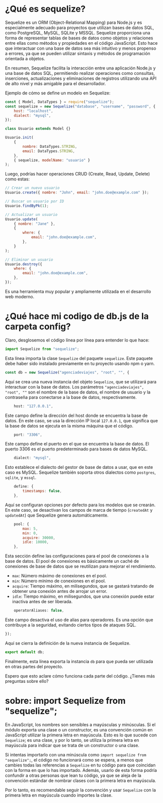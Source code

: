 # ¿Qué es sequelize?

Sequelize es un ORM (Object-Relational Mapping) para Node.js y es especialmente adecuado para proyectos que utilizan bases de datos SQL, como PostgreSQL, MySQL, SQLite y MSSQL. Sequelize proporciona una forma de representar tablas de bases de datos como objetos y relaciones entre ellas como métodos y propiedades en el código JavaScript. Esto hace que interactuar con una base de datos sea más intuitivo y menos propenso a errores, ya que se pueden utilizar sintaxis y métodos de programación orientada a objetos.

En resumen, Sequelize facilita la interacción entre una aplicación Node.js y una base de datos SQL, permitiendo realizar operaciones como consultas, inserciones, actualizaciones y eliminaciones de registros utilizando una API de alto nivel y más amigable para el desarrollador.

Ejemplo de cómo se define un modelo en Sequelize:

```javascript
const { Model, DataTypes } = require("sequelize");
const sequelize = new Sequelize("database", "username", "password", {
    host: "localhost",
    dialect: "mysql",
});

class Usuario extends Model {}

Usuario.init(
    {
        nombre: DataTypes.STRING,
        email: DataTypes.STRING,
    },
    { sequelize, modelName: "usuario" }
);
```

Luego, podrías hacer operaciones CRUD (Create, Read, Update, Delete) como estas:

```javascript
// Crear un nuevo usuario
Usuario.create({ nombre: "John", email: "john.doe@example.com" });

// Buscar un usuario por ID
Usuario.findByPk(1);

// Actualizar un usuario
Usuario.update(
    { nombre: "Jane" },
    {
        where: {
            email: "john.doe@example.com",
        },
    }
);

// Eliminar un usuario
Usuario.destroy({
    where: {
        email: "john.doe@example.com",
    },
});
```

Es una herramienta muy popular y ampliamente utilizada en el desarrollo web moderno.

# ¿Qué hace mi codigo de db.js de la carpeta config?

Claro, desglosemos el código línea por línea para entender lo que hace:

```javascript
import Sequelize from "sequelize";
```

Esta línea importa la clase `Sequelize` del paquete `sequelize`. Este paquete debe haber sido instalado previamente en tu proyecto usando npm o yarn.

```javascript
const db = new Sequelize("agenciadeviajes", "root", "", {
```

Aquí se crea una nueva instancia del objeto `Sequelize`, que se utilizará para interactuar con la base de datos. Los parámetros `"agenciadeviajes", "root", ""` son el nombre de la base de datos, el nombre de usuario y la contraseña para conectarse a la base de datos, respectivamente.

```javascript
    host: "127.0.0.1",
```

Este campo define la dirección del host donde se encuentra la base de datos. En este caso, se usa la dirección IP local `127.0.0.1`, que significa que la base de datos se ejecuta en la misma máquina que el código.

```javascript
    port: "3306",
```

Este campo define el puerto en el que se encuentra la base de datos. El puerto 3306 es el puerto predeterminado para bases de datos MySQL.

```javascript
    dialect: "mysql",
```

Esto establece el dialecto del gestor de base de datos a usar, que en este caso es MySQL. Sequelize también soporta otros dialectos como `postgres`, `sqlite`, y `mssql`.

```javascript
    define: {
        timestamps: false,
    },
```

Aquí se configuran opciones por defecto para los modelos que se crearán. En este caso, se desactivan los campos de marca de tiempo (`createdAt` y `updatedAt`) que Sequelize genera automáticamente.

```javascript
    pool: {
        max: 5,
        min: 0,
        acquire: 30000,
        idle: 10000,
    },
```

Esta sección define las configuraciones para el pool de conexiones a la base de datos. El pool de conexiones es básicamente un caché de conexiones de base de datos que se reutilizan para mejorar el rendimiento.

-   `max`: Número máximo de conexiones en el pool.
-   `min`: Número mínimo de conexiones en el pool.
-   `acquire`: Tiempo máximo, en milisegundos, que se gastará tratando de obtener una conexión antes de arrojar un error.
-   `idle`: Tiempo máximo, en milisegundos, que una conexión puede estar inactiva antes de ser liberada.

```javascript
    operatorAliases: false,
```

Este campo desactiva el uso de alias para operadores. Es una opción que contribuye a la seguridad, evitando ciertos tipos de ataques SQL.

```javascript
});
```

Aquí se cierra la definición de la nueva instancia de Sequelize.

```javascript
export default db;
```

Finalmente, esta línea exporta la instancia `db` para que pueda ser utilizada en otras partes del proyecto.

Espero que esto aclare cómo funciona cada parte del código. ¿Tienes más preguntas sobre ello?

# sobre: import **Sequelize** from "sequelize";

En JavaScript, los nombres son sensibles a mayúsculas y minúsculas. Si el módulo exporta una clase o un constructor, es una convención común en JavaScript utilizar la primera letra en mayúscula. Esto es lo que sucede con `Sequelize`; es una clase, y por lo tanto, se utiliza la primera letra en mayúscula para indicar que se trata de un constructor o una clase.

Si intentas importarlo con una minúscula como `import sequelize from "sequelize";`, el código no funcionará como se espera, a menos que cambies todas las referencias a `Sequelize` en tu código para que coincidan con la forma en que lo has importado. Además, usarlo de esta forma podría confundir a otras personas que lean tu código, ya que se aleja de la convención estándar de nombrar clases con la primera letra en mayúscula.

Por lo tanto, es recomendable seguir la convención y usar `Sequelize` con la primera letra en mayúscula cuando importes la clase.

